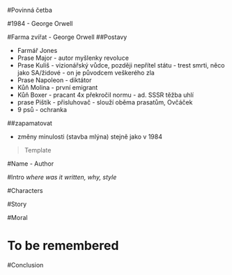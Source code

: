 #Povinná četba

#1984 - George Orwell

#Farma zvířat - George Orwell
##Postavy
* Farmář Jones
* Prase Major - autor myšlenky revoluce
* Prase Kuliš - vizionářský vůdce, později nepřítel státu - trest smrti, něco jako SA/židové - on je původcem veškerého zla
* Prase Napoleon - diktátor
* Kůň Molina - první emigrant
* Kůň Boxer - pracant 4x překročil normu - ad. SSSR těžba uhlí
* prase Pištík - přisluhovač - slouží oběma prasatům, Ovčáček
* 9 psů - ochranka

##zapamatovat
* změny minulosti (stavba mlýna) stejně jako v 1984

> Template

#Name - Author

#Intro
_where was it written, why, style_

#Characters

#Story

#Moral

# To be remembered

#Conclusion
